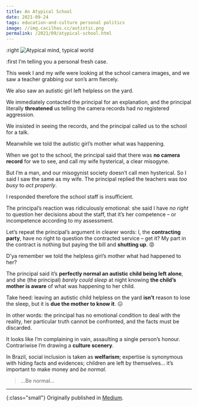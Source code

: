 ```yaml
---
title: An Atypical School
date: 2021-09-24
tags: education-and-culture personal politics
image: //img.cacilhas.cc/autistic.png
permalink: /2021/09/atypical-school.html
---
```

[image]: {{{image}}}
[Medium]: https://cacilhas.medium.com/an-atypical-school-ddc429f3bb3f

:right ![Atypical mind, typical world][image]

:first I’m telling you a personal fresh case.

This week I and my wife were looking at the school camera images, and we saw a
teacher grabbing our son’s arm fiercely.

We also saw an autistic girl left helpless on the yard.

We immediately contacted the principal for an explanation, and the principal
literally **threatened** us telling the camera records had no registered
aggression.

We insisted in seeing the records, and the principal called us to the school for
a talk.

Meanwhile we told the autistic girl’s mother what was happening.

When we got to the school, the principal said that there was
**no camera record** for we to see, and call my wife hysterical, a clear
misogyne.

But I’m a man, and our misogynist society doesn’t call men hysterical. So I said
I saw the same as my wife. The principal replied the teachers was *too busy* to
*act properly*.

I responded therefore the school staff is insufficient.

The principal’s reaction was ridiculously emotional: she said I have *no right*
to question her decisions about the staff, that it’s her competence – or
incompetence according to my assessment.

Let’s repeat the principal’s argument in clearer words: I, the
**contracting party**, have no right to question the contracted service – get
it? My part in the contract is nothing but paying the bill and **shutting up**.
😡

D’ya remember we told the helpless girl’s mother what had happened to her?

The principal said it’s **perfectly normal an autistic child being left alone**,
and she (the principal) *barely could sleep* at night knowing
**the child’s mother is aware** of what was happening to her child.

Take heed: leaving an autistic child helpless on the yard **isn’t** reason to
lose the sleep, but it is **due the mother to know it**. 😖

In other words: the principal has no emotional condition to deal with the
reality, her particular truth cannot be confronted, and the facts must be
discarded.

It looks like I’m complaining in vain, assaulting a single person’s honour.
Contrariwise I’m drawing a **culture scenery**.

In Brazil, social inclusion is taken as **welfarism**; expertise is synonymous
with hiding facts and evidences; children are left by themselves… it’s important
to make money and *be normal*.

> …Be normal…

-----

{:class="small"} Originally published in [Medium][].
